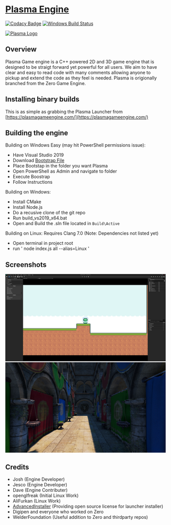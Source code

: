 # [Plasma Engine](https://plasmagameengine.com/)
[![Codacy Badge](https://app.codacy.com/project/badge/Grade/80c719056cfe489692ce358756143673)](https://www.codacy.com/gh/PlasmaEngine/PlasmaEngine/dashboard?utm_source=github.com&amp;utm_medium=referral&amp;utm_content=PlasmaEngine/PlasmaEngine&amp;utm_campaign=Badge_Grade)
[![Windows Build Status](https://travis-ci.org/PlasmaEngine/PlasmaEngine.svg?branch=master)](https://travis-ci.org/PlasmaEngine/PlasmaEngine)

[![Plasma Logo](https://raw.githubusercontent.com/PlasmaEngine/PlasmaEngine/master/GithubMedia/LargeLogo.png)](https://plasmagameengine.com/)

## Overview
Plasma Game engine is a C++ powered 2D and 3D game engine that is designed to be straigt forward yet powerful for all users. We aim to have clear and easy to read code with many comments allowing anyone to pickup and extend the code as they feel is needed. Plasma is origionally branched from the Zero Game Engine.

## Installing binary builds
This is as simple as grabbing the Plasma Launcher from [https://plasmagameengine.com/](https://plasmagameengine.com/)

## Building the engine
Building on Windows Easy (may hit PowerShell permissions issue):
  - Have Visual Studio 2019
  - Download [Bootstrap File](https://github.com/PlasmaEngine/PlasmaEngine/releases/download/NA/Bootstrap.ps1)
  - Place Bootstap in the folder you want Plasma
  - Open PowerShell as Admin and navigate to folder
  - Execute Boostrap
  - Follow Instructions
  
Building on Windows:
  - Install CMake 
  - Install Node.js
  - Do a recusive clone of the git repo
  - Run build_vs2019_x64.bat
  - Open and Build the .sln file located in `Build\Active`

Building on Linux:
  Requires Clang 7.0
  (Note: Dependencies not listed yet)
  - Open terminal in project root
  - run ' node index.js all --alias=Linux '

## Screenshots
![Image of Plasma Engine 3D](https://raw.githubusercontent.com/PlasmaEngine/PlasmaEngine/master/GithubMedia/PlasmaEngine1.PNG)
![Image of Plasma Engine 2D](https://raw.githubusercontent.com/PlasmaEngine/PlasmaEngine/master/GithubMedia/PlasmaEngine2.PNG)

## Credits
  - Josh (Engine Developer)
  - Jesco (Engine Developer)
  - Dave (Engine Contributer)
  - openglfreak (Initial Linux Work)
  - AliFurkan (Linux Work)
  - [AdvancedInstaller](https://www.advancedinstaller.com/) (Providing open source license for launcher installer)
  - Digipen and everyone who worked on Zero
  - WelderFoundation (Useful addition to Zero and thirdparty repos)
